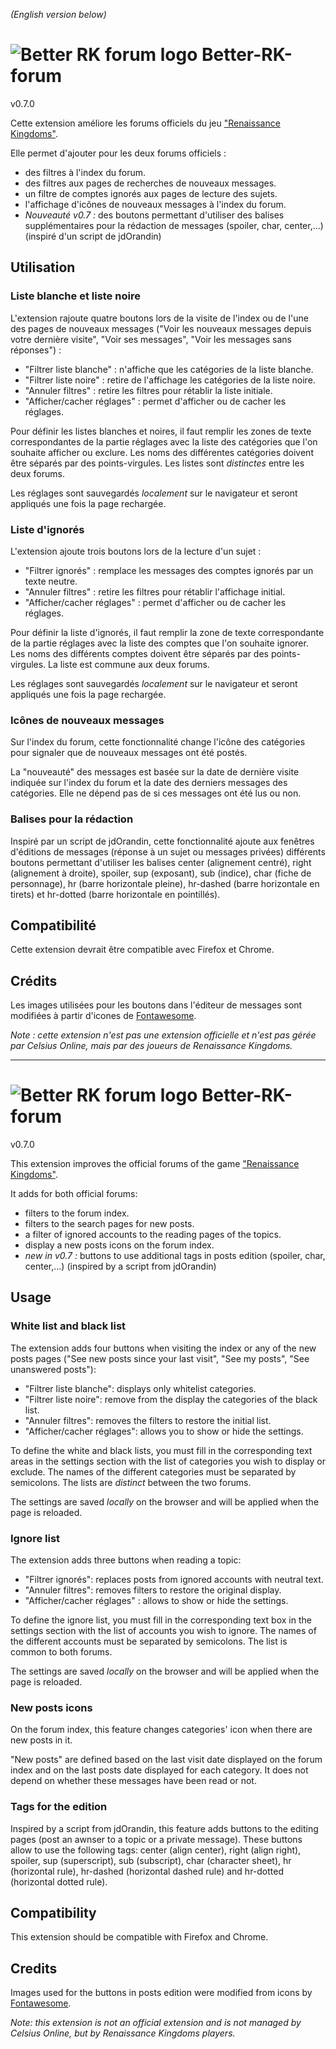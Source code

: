 *(English version below)*

# ![Better RK forum logo](https://i14.servimg.com/u/f14/11/97/33/52/icon4810.png) Better-RK-forum 
v0.7.0

Cette extension améliore les forums officiels du jeu ["Renaissance Kingdoms"](https://www.renaissancekingdoms.com).

Elle permet d'ajouter pour les deux forums officiels :

* des filtres à l'index du forum.
* des filtres aux pages de recherches de nouveaux messages.
* un filtre de comptes ignorés aux pages de lecture des sujets.
* l'affichage d'icônes de nouveaux messages à l'index du forum.
* *Nouveauté v0.7 :* des boutons permettant d'utiliser des balises supplémentaires pour la rédaction de messages (spoiler, char, center,...) (inspiré d'un script de jdOrandin)

## Utilisation

### Liste blanche et liste noire
L'extension rajoute quatre boutons lors de la visite de l'index ou de l'une des pages de nouveaux messages ("Voir les nouveaux messages depuis votre dernière visite", "Voir ses messages", "Voir les messages sans réponses") :

* "Filtrer liste blanche" : n'affiche que les catégories de la liste blanche.
* "Filtrer liste noire" : retire de l'affichage les catégories de la liste noire.
* "Annuler filtres" : retire les filtres pour rétablir la liste initiale. 
* "Afficher/cacher réglages" : permet d'afficher ou de cacher les réglages. 

Pour définir les listes blanches et noires, il faut remplir les zones de texte correspondantes de la partie réglages avec la liste des catégories que l'on souhaite afficher ou exclure. 
Les noms des différentes catégories doivent être séparés par des points-virgules. 
Les listes sont *distinctes* entre les deux forums.

Les réglages sont sauvegardés *localement* sur le navigateur et seront appliqués une fois la page rechargée. 

### Liste d'ignorés
L'extension ajoute trois boutons lors de la lecture d'un sujet :

* "Filtrer ignorés" : remplace les messages des comptes ignorés par un texte neutre.
* "Annuler filtres" : retire les filtres pour rétablir l'affichage initial. 
* "Afficher/cacher réglages" : permet d'afficher ou de cacher les réglages. 

Pour définir la liste d'ignorés, il faut remplir la zone de texte correspondante de la partie réglages avec la liste des comptes que l'on souhaite ignorer. 
Les noms des différents comptes doivent être séparés par des points-virgules. 
La liste est commune aux deux forums.

Les réglages sont sauvegardés *localement* sur le navigateur et seront appliqués une fois la page rechargée. 

### Icônes de nouveaux messages
Sur l'index du forum, cette fonctionnalité change l'icône des catégories pour signaler que de nouveaux messages ont été postés.

La "nouveauté" des messages est basée sur la date de dernière visite indiquée sur l'index du forum et la date des derniers messages des catégories. 
Elle ne dépend pas de si ces messages ont été lus ou non.

### Balises pour la rédaction
Inspiré par un script de jdOrandin, cette fonctionnalité ajoute aux fenêtres d'éditions de messages (réponse à un sujet ou messages privées) différents boutons permettant d'utiliser les balises center (alignement centré), right (alignement à droite), spoiler, sup (exposant), sub (indice), char (fiche de personnage), hr (barre horizontale pleine), hr-dashed (barre horizontale en tirets) et hr-dotted (barre horizontale en pointillés).

## Compatibilité
Cette extension devrait être compatible avec Firefox et Chrome.

## Crédits
Les images utilisées pour les boutons dans l'éditeur de messages sont modifiées à partir d'icones de [Fontawesome](https://fontawesome.com/license/free).

*Note : cette extension n'est pas une extension officielle et n'est pas gérée par Celsius Online, mais par des joueurs de Renaissance Kingdoms.*

---
# ![Better RK forum logo](https://i14.servimg.com/u/f14/11/97/33/52/icon4810.png) Better-RK-forum
v0.7.0

This extension improves the official forums of the game ["Renaissance Kingdoms"](https://www.renaissancekingdoms.com).

It adds for both official forums:

* filters to the forum index.
* filters to the search pages for new posts.
* a filter of ignored accounts to the reading pages of the topics.
* display a new posts icons on the forum index.
* *new in v0.7 :* buttons to use additional tags in posts edition (spoiler, char, center,...) (inspired by a script from jdOrandin)

## Usage

### White list and black list
The extension adds four buttons when visiting the index or any of the new posts pages ("See new posts since your last visit", "See my posts", "See unanswered posts"):

* "Filtrer liste blanche": displays only whitelist categories.
* "Filtrer liste noire": remove from the display the categories of the black list.
* "Annuler filtres": removes the filters to restore the initial list. 
* "Afficher/cacher réglages": allows you to show or hide the settings. 

To define the white and black lists, you must fill in the corresponding text areas in the settings section with the list of categories you wish to display or exclude. 
The names of the different categories must be separated by semicolons. 
The lists are *distinct* between the two forums.

The settings are saved *locally* on the browser and will be applied when the page is reloaded. 

### Ignore list
The extension adds three buttons when reading a topic:

* "Filtrer ignorés": replaces posts from ignored accounts with neutral text.
* "Annuler filtres": removes filters to restore the original display. 
* "Afficher/cacher réglages" : allows to show or hide the settings. 

To define the ignore list, you must fill in the corresponding text box in the settings section with the list of accounts you wish to ignore. 
The names of the different accounts must be separated by semicolons. 
The list is common to both forums.

The settings are saved *locally* on the browser and will be applied when the page is reloaded. 

### New posts icons
On the forum index, this feature changes categories' icon when there are new posts in it.

"New posts" are defined based on the last visit date displayed on the forum index and on the last posts date displayed for each category. 
It does not depend on whether these messages have been read or not.

### Tags for the edition
Inspired by a script from jdOrandin, this feature adds buttons to the editing pages (post an awnser to a topic or a private message). 
These buttons allow to use the following tags: center (align center), right (align right), spoiler, sup (superscript), sub (subscript), char (character sheet), hr (horizontal rule), hr-dashed (horizontal dashed rule) and hr-dotted (horizontal dotted rule).

## Compatibility
This extension should be compatible with Firefox and Chrome.

## Credits
Images used for the buttons in posts edition were modified from icons by [Fontawesome](https://fontawesome.com/license/free).


*Note: this extension is not an official extension and is not managed by Celsius Online, but by Renaissance Kingdoms players.*
